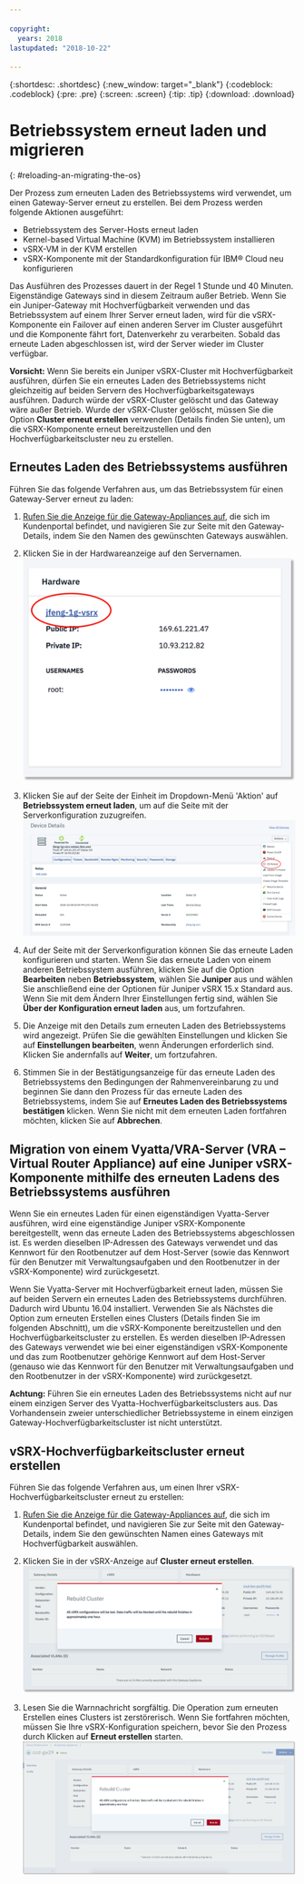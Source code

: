 ```yaml
---

copyright:
  years: 2018
lastupdated: "2018-10-22"

---
```


{:shortdesc: .shortdesc}
{:new_window: target="_blank"}
{:codeblock: .codeblock}
{:pre: .pre}
{:screen: .screen}
{:tip: .tip}
{:download: .download}

# Betriebssystem erneut laden und migrieren
{: #reloading-an-migrating-the-os}

Der Prozess zum erneuten Laden des Betriebssystems wird verwendet, um einen Gateway-Server erneut zu erstellen. Bei dem Prozess werden folgende Aktionen ausgeführt:

* Betriebssystem des Server-Hosts erneut laden
* Kernel-based Virtual Machine (KVM) im Betriebssystem installieren
* vSRX-VM in der KVM erstellen
* vSRX-Komponente mit der Standardkonfiguration für IBM® Cloud neu konfigurieren

Das Ausführen des Prozesses dauert in der Regel 1 Stunde und 40 Minuten. Eigenständige Gateways sind in diesem Zeitraum außer Betrieb. Wenn Sie ein Juniper-Gateway mit Hochverfügbarkeit verwenden und das Betriebssystem auf einem Ihrer Server erneut laden, wird für die vSRX-Komponente ein Failover auf einen anderen Server im Cluster ausgeführt und die Komponente fährt fort, Datenverkehr zu verarbeiten. Sobald das erneute Laden abgeschlossen ist, wird der Server wieder im Cluster verfügbar.

**Vorsicht:** Wenn Sie bereits ein Juniper vSRX-Cluster mit Hochverfügbarkeit ausführen, dürfen Sie ein erneutes Laden des Betriebssystems nicht gleichzeitig auf beiden Servern des Hochverfügbarkeitsgateways ausführen. Dadurch würde der vSRX-Cluster gelöscht und das Gateway wäre außer Betrieb. Wurde der vSRX-Cluster gelöscht, müssen Sie die Option **Cluster erneut erstellen** verwenden (Details finden Sie unten), um die vSRX-Komponente erneut bereitzustellen und den Hochverfügbarkeitscluster neu zu erstellen.

## Erneutes Laden des Betriebssystems ausführen
Führen Sie das folgende Verfahren aus, um das Betriebssystem für einen Gateway-Server erneut zu laden:

1. [Rufen Sie die Anzeige für die Gateway-Appliances auf](/docs/infrastructure/vsrx?topic=vsrx-viewing-all-your-gateway-appliances), die sich im Kundenportal befindet, und navigieren Sie zur Seite mit den Gateway-Details, indem Sie den Namen des gewünschten Gateways auswählen.

2. Klicken Sie in der Hardwareanzeige auf den Servernamen.
![Hardware-Server](images/os_hardware.png)

3. Klicken Sie auf der Seite der Einheit im Dropdown-Menü 'Aktion' auf **Betriebssystem erneut laden**, um auf die Seite mit der Serverkonfiguration zuzugreifen.
![Details zur Einheit](images/os_device_page.png)

4. Auf der Seite mit der Serverkonfiguration können Sie das erneute Laden konfigurieren und starten. Wenn Sie das erneute Laden von einem anderen Betriebssystem ausführen, klicken Sie auf die Option **Bearbeiten** neben **Betriebssystem**, wählen Sie **Juniper** aus und wählen Sie anschließend eine der Optionen für Juniper vSRX 15.x Standard aus. Wenn Sie mit dem Ändern Ihrer Einstellungen fertig sind, wählen Sie **Über der Konfiguration erneut laden** aus, um fortzufahren.

5. Die Anzeige mit den Details zum erneuten Laden des Betriebssystems wird angezeigt. Prüfen Sie die gewählten Einstellungen und klicken Sie auf **Einstellungen bearbeiten**, wenn Änderungen erforderlich sind. Klicken Sie andernfalls auf **Weiter**, um fortzufahren.

6. Stimmen Sie in der Bestätigungsanzeige für das erneute Laden des Betriebssystems den Bedingungen der Rahmenvereinbarung zu und beginnen Sie dann den Prozess für das erneute Laden des Betriebssystems, indem Sie auf **Erneutes Laden des Betriebssystems bestätigen** klicken. Wenn Sie nicht mit dem erneuten Laden fortfahren möchten, klicken Sie auf **Abbrechen**.

## Migration von einem Vyatta/VRA-Server (VRA – Virtual Router Appliance) auf eine Juniper vSRX-Komponente mithilfe des erneuten Ladens des Betriebssystems ausführen
Wenn Sie ein erneutes Laden für einen eigenständigen Vyatta-Server ausführen, wird eine eigenständige Juniper vSRX-Komponente bereitgestellt, wenn das erneute Laden des Betriebssystems abgeschlossen ist. Es werden dieselben IP-Adressen des Gateways verwendet und das Kennwort für den Rootbenutzer auf dem Host-Server (sowie das Kennwort für den Benutzer mit Verwaltungsaufgaben und den Rootbenutzer in der vSRX-Komponente) wird zurückgesetzt.

Wenn Sie Vyatta-Server mit Hochverfügbarkeit erneut laden, müssen Sie auf beiden Servern ein erneutes Laden des Betriebssystems durchführen. Dadurch wird Ubuntu 16.04 installiert. Verwenden Sie als Nächstes die Option zum erneuten Erstellen eines Clusters (Details finden Sie im folgenden Abschnitt), um die vSRX-Komponente bereitzustellen und den Hochverfügbarkeitscluster zu erstellen. Es werden dieselben IP-Adressen des Gateways verwendet wie bei einer eigenständigen vSRX-Komponente und das zum Rootbenutzer gehörige Kennwort auf dem Host-Server (genauso wie das Kennwort für den Benutzer mit Verwaltungsaufgaben und den Rootbenutzer in der vSRX-Komponente) wird zurückgesetzt.

**Achtung:** Führen Sie ein erneutes Laden des Betriebssystems nicht auf nur einem einzigen Server des Vyatta-Hochverfügbarkeitsclusters aus. Das Vorhandensein zweier unterschiedlicher Betriebssysteme in einem einzigen Gateway-Hochverfügbarkeitscluster ist nicht unterstützt.

## vSRX-Hochverfügbarkeitscluster erneut erstellen
Führen Sie das folgende Verfahren aus, um einen Ihrer vSRX-Hochverfügbarkeitscluster erneut zu erstellen:

1. [Rufen Sie die Anzeige für die Gateway-Appliances auf](/docs/infrastructure/vsrx?topic=vsrx-viewing-all-your-gateway-appliances), die sich im Kundenportal befindet, und navigieren Sie zur Seite mit den Gateway-Details, indem Sie den gewünschten Namen eines Gateways mit Hochverfügbarkeit auswählen.

2. Klicken Sie in der vSRX-Anzeige auf **Cluster erneut erstellen**.
![Cluster erneut erstellen](images/rebuild_cluster.png)

3. Lesen Sie die Warnnachricht sorgfältig. Die Operation zum erneuten Erstellen eines Clusters ist zerstörerisch. Wenn Sie fortfahren möchten, müssen Sie Ihre vSRX-Konfiguration speichern, bevor Sie den Prozess durch Klicken auf **Erneut erstellen** starten.
![Erneutes Erstellen des Clusters bestätigen](images/rebuild_cluster_confirm.png)
